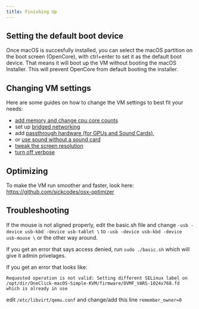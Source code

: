 ```yaml
---
title: Finishing Up
---
```


## Setting the default boot device

Once macOS is succesfully installed, you can select the macOS partition on the boot screen (OpenCore), with ctrl+enter to set it as the default boot device. That means it will boot up the VM without booting the macOS Installer. This will prevent OpenCore from default booting the installer.

## Changing VM settings

Here are some guides on how to change the VM settings to best fit your needs:
* [add memory and change cpu core counts](/docs/guide-performance)
* set up [bridged networking](/docs/guide-networking)
* add [passthrough hardware (for GPUs and Sound Cards)](/docs/guide-passthrough), 
* or [use sound without a sound card](/docs/guide-audio)
* [tweak the screen resolution](/docs/guide-screen-resolution)
* [turn off verbose](/docs/guide-disabling-verbose)

## Optimizing

To make the VM run smoother and faster, look here: https://github.com/sickcodes/osx-optimizer

## Troubleshooting

If the mouse is not aligned properly, edit the basic.sh file and change `-usb -device usb-kbd -device usb-tablet \` to `-usb -device usb-kbd -device usb-mouse \` or the other way around.

If you get an error that says access denied, run `sudo ./basic.sh` which will give it admin privelages.

If you get an error that looks like: 
```
Requested operation is not valid: Setting different SELinux label on /opt/dir/OneClick-macOS-Simple-KVM/firmware/OVMF_VARS-1024x768.fd which is already in use
```
edit `/etc/libvirt/qemu.conf` and change/add this line `remember_owner=0`
